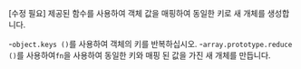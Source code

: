 [수정 필요]
제공된 함수를 사용하여 객체 값을 매핑하여 동일한 키로 새 개체를 생성합니다.

-`object.keys ()`를 사용하여 객체의 키를 반복하십시오.
-`array.prototype.reduce ()`를 사용하여`fn`을 사용하여 동일한 키와 매핑 된 값을 가진 새 개체를 만듭니다.